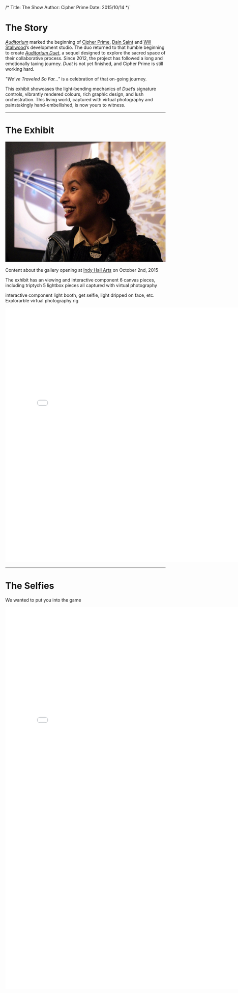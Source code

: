 /*
Title: The Show
Author: Cipher Prime
Date: 2015/10/14
*/

# The Story


*[Auditorium]* marked the beginning of [Cipher Prime], [Dain Saint] and [Will Stallwood]’s development studio. The duo returned to that humble beginning to create *[Auditorium Duet]*, a sequel designed to explore the sacred space of their collaborative process. Since 2012, the project has followed a long and emotionally taxing journey. *Duet* is not yet finished, and Cipher Prime is still working hard.
 
*"We’ve Traveled So Far..."* is a celebration of that on-going journey. 
 
This exhibit showcases the light-bending mechanics of *Duet*’s signature controls, vibrantly rendered colours, rich graphic design, and lush orchestration. This living world, captured with virtual photography and painstakingly hand-embellished, is now yours to witness.

***

# The Exhibit
![Adriana][Adriana]

Content about the gallery opening at [Indy Hall Arts][Indy Hall Arts] on October 2nd, 2015

The exhibit has an viewing and interactive component
6 canvas pieces, including triptych
5 lightbox pieces
all captured with virtual photography

interactive component
light booth, get selfie, light dripped on face, etc.
Explorarble virtual photography rig

<p>
<iframe src="//player.vimeo.com/video/143431593?loop=1" width="800" height="800" frameborder="0" webkitallowfullscreen mozallowfullscreen allowfullscreen></iframe>
</p>

***

# The Selfies
We wanted to put you into the game


<p>
<iframe src="//player.vimeo.com/video/143423100?loop=1" width="800" height="1200" frameborder="0" webkitallowfullscreen mozallowfullscreen allowfullscreen></iframe>
</p>

<!--
***
***
***
***
***
***
***
***
***
***


# Images of the show
Large shot of entire space.

# Pieces
Shot of larger pieces spread across composition.

# Selfie Booth
Brochure?

# Selfies on Wall
Shot of shelf wall.

-->

[Dain Saint]: http://twitter.com/dainsaint
[Will Stallwood]: http://twitter.com/willstall
[Auditorium]: http://www.playauditorium.com
[Cipher Prime]: http://www.cipherprime.com
[Auditorium Duet]: http://www.playduet.com
[Unity3D]: http://www.unity3D.com
[Leap Motion]: http://leapmotion.com
[Indy Hall Arts]: http://indyhall.com


[Test Image]: /content/images/IMG_1638.JPG
[Adriana]: /content/images/adriana.jpg


